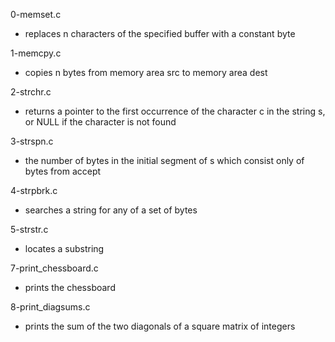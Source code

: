 0-memset.c
* replaces n characters of the specified buffer with a constant byte

1-memcpy.c
* copies n bytes from memory area src to memory area dest

2-strchr.c
* returns a pointer to the first occurrence of the character c in the string s, or NULL if the character is not found

3-strspn.c
*  the number of bytes in the initial segment of s which consist only of bytes from accept

4-strpbrk.c
* searches a string for any of a set of bytes

5-strstr.c
* locates a substring

7-print_chessboard.c
* prints the chessboard

8-print_diagsums.c
*  prints the sum of the two diagonals of a square matrix of integers


